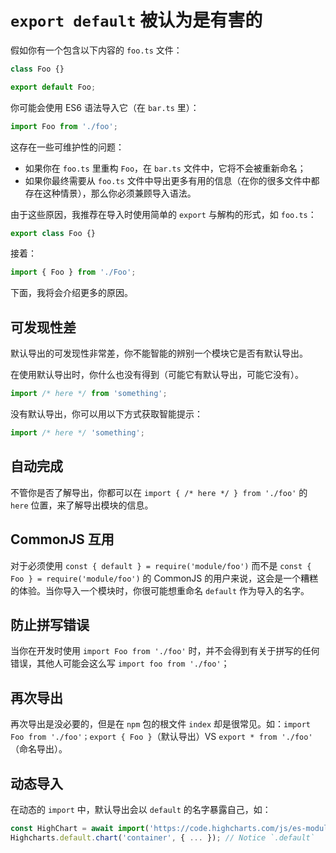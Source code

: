 # `export default` 被认为是有害的

假如你有一个包含以下内容的 `foo.ts` 文件：

```ts
class Foo {}

export default Foo;
```

你可能会使用 ES6 语法导入它（在 `bar.ts` 里）：

```ts
import Foo from './foo';
```

这存在一些可维护性的问题：

- 如果你在 `foo.ts` 里重构 `Foo`，在 `bar.ts` 文件中，它将不会被重新命名；
- 如果你最终需要从 `foo.ts` 文件中导出更多有用的信息（在你的很多文件中都存在这种情景），那么你必须兼顾导入语法。

由于这些原因，我推荐在导入时使用简单的 `export` 与解构的形式，如 `foo.ts`：

```ts
export class Foo {}
```

接着：

```ts
import { Foo } from './Foo';
```

下面，我将会介绍更多的原因。

## 可发现性差

默认导出的可发现性非常差，你不能智能的辨别一个模块它是否有默认导出。

在使用默认导出时，你什么也没有得到（可能它有默认导出，可能它没有）。

```ts
import /* here */ from 'something';
```

没有默认导出，你可以用以下方式获取智能提示：

```ts
import /* here */ 'something';
```

## 自动完成

不管你是否了解导出，你都可以在 `import { /* here */ } from './foo'` 的 `here` 位置，来了解导出模块的信息。

## CommonJS 互用

对于必须使用 `const { default } = require('module/foo')` 而不是 `const { Foo } = require('module/foo')` 的 CommonJS 的用户来说，这会是一个糟糕的体验。当你导入一个模块时，你很可能想重命名 `default` 作为导入的名字。

## 防止拼写错误

当你在开发时使用 `import Foo from './foo'` 时，并不会得到有关于拼写的任何错误，其他人可能会这么写 `import foo from './foo'`；

## 再次导出

再次导出是没必要的，但是在 `npm` 包的根文件 `index` 却是很常见。如：`import Foo from './foo'；export { Foo }`（默认导出）VS `export * from './foo'` （命名导出）。

## 动态导入

在动态的 `import` 中，默认导出会以 `default` 的名字暴露自己，如：

```ts
const HighChart = await import('https://code.highcharts.com/js/es-modules/masters/highcharts.src.js');
Highcharts.default.chart('container', { ... }); // Notice `.default`
```
